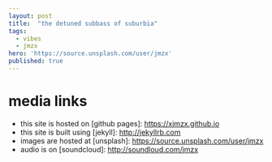 ```yaml
---
layout: post
title:  "the detuned subbass of suburbia"
tags:
  - vibes
  - jmzx
hero: 'https://source.unsplash.com/user/jmzx'
published: true
---
```

# media links

- this site is hosted on [github pages]: https://xjmzx.github.io
- this site is built using [jekyll]: http://jekyllrb.com
- images are hosted at [unsplash]: https://source.unsplash.com/user/jmzx
- audio is on [soundcloud]: http://soundloud.com/jmzx
